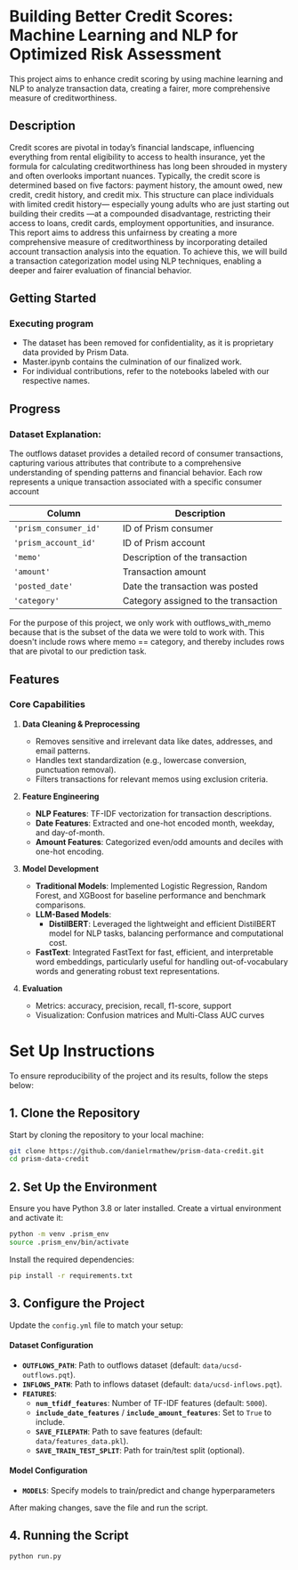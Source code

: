 # Building Better Credit Scores: Machine Learning and NLP for Optimized Risk Assessment

This project aims to enhance credit scoring by using machine learning and NLP to analyze transaction data, creating a fairer, more comprehensive measure of creditworthiness.

## Description

Credit scores are pivotal in today’s financial landscape, influencing everything from rental eligibility to access to health insurance, yet the formula for calculating creditworthiness has long been shrouded in mystery and often overlooks important nuances. Typically, the credit score is determined based on five factors: payment history, the amount owed, new credit, credit history, and credit mix. This structure can place individuals with limited credit history— especially young adults who are just starting out building their credits —at a compounded disadvantage, restricting their access to loans, credit cards, employment opportunities, and insurance. This report aims to address this unfairness by creating a more comprehensive measure of creditworthiness by incorporating detailed account transaction analysis into the equation. To achieve this, we will build a transaction categorization model using NLP techniques, enabling a deeper and fairer evaluation of financial behavior.


## Getting Started

### Executing program

* The dataset has been removed for confidentiality, as it is proprietary data provided by Prism Data.
* Master.ipynb contains the culmination of our finalized work.
* For individual contributions, refer to the notebooks labeled with our respective names.

## Progress

### Dataset Explanation:

The outflows dataset provides a detailed record of consumer transactions, capturing various attributes that contribute to a comprehensive understanding of spending patterns and financial behavior. Each row represents a unique transaction associated with a specific consumer account

|Column	                 |Description|
|---                     |---        |
|`'prism_consumer_id'	`  |ID of Prism consumer|
|`'prism_account_id'`	   |ID of Prism account|
|`'memo'`	         |Description of the transaction|
|`'amount'`	         |Transaction amount|
|`'posted_date'`	     |Date the transaction was posted|
|`'category'`	             |Category assigned to the transaction|

For the purpose of this project, we only work with outflows_with_memo because that is the subset of the data we were told to work with. This doesn't include rows where memo == category, and thereby includes rows that are pivotal to our prediction task.

## **Features**

### **Core Capabilities**
1. **Data Cleaning & Preprocessing**
   - Removes sensitive and irrelevant data like dates, addresses, and email patterns.
   - Handles text standardization (e.g., lowercase conversion, punctuation removal).
   - Filters transactions for relevant memos using exclusion criteria.

2. **Feature Engineering**
   - **NLP Features**: TF-IDF vectorization for transaction descriptions.
   - **Date Features**: Extracted and one-hot encoded month, weekday, and day-of-month.
   - **Amount Features**: Categorized even/odd amounts and deciles with one-hot encoding.

3. **Model Development**
   - **Traditional Models**: Implemented Logistic Regression, Random Forest, and XGBoost for baseline performance and benchmark comparisons.
   - **LLM-Based Models**: 
     - **DistilBERT**: Leveraged the lightweight and efficient DistilBERT model for NLP tasks, balancing performance and computational cost.
   - **FastText**: Integrated FastText for fast, efficient, and interpretable word embeddings, particularly useful for handling out-of-vocabulary words and generating robust text representations.

4. **Evaluation**
   - Metrics: accuracy, precision, recall, f1-score, support
   - Visualization: Confusion matrices and Multi-Class AUC curves


# **Set Up Instructions**

To ensure reproducibility of the project and its results, follow the steps below:

## **1. Clone the Repository**
Start by cloning the repository to your local machine:
```bash
git clone https://github.com/danielrmathew/prism-data-credit.git
cd prism-data-credit
```

## **2. Set Up the Environment**
Ensure you have Python 3.8 or later installed. Create a virtual environment and activate it:
```bash
python -m venv .prism_env
source .prism_env/bin/activate
```
Install the required dependencies:
```bash
pip install -r requirements.txt
```
## **3. Configure the Project**
Update the `config.yml` file to match your setup:

#### **Dataset Configuration**  
- **`OUTFLOWS_PATH`**: Path to outflows dataset (default: `data/ucsd-outflows.pqt`).  
- **`INFLOWS_PATH`**: Path to inflows dataset (default: `data/ucsd-inflows.pqt`).  
- **`FEATURES`**:  
  - **`num_tfidf_features`**: Number of TF-IDF features (default: `5000`).  
  - **`include_date_features`** / **`include_amount_features`**: Set to `True` to include.  
  - **`SAVE_FILEPATH`**: Path to save features (default: `data/features_data.pkl`).  
  - **`SAVE_TRAIN_TEST_SPLIT`**: Path for train/test split (optional).  


#### **Model Configuration**  
- **`MODELS`**: Specify models to train/predict and change hyperparameters

After making changes, save the file and run the script.

## **4. Running the Script**
```bash
python run.py
```
